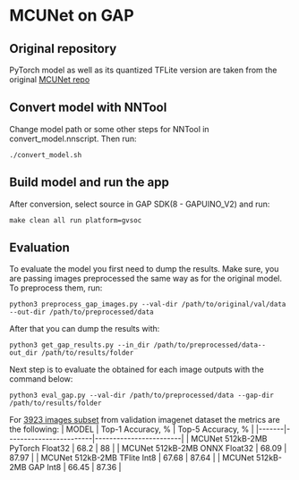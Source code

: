 # MCUNet on GAP

## Original repository

PyTorch model as well as its quantized TFLite version are taken from the original 
[MCUNet repo](https://github.com/mit-han-lab/tinyml/tree/master/mcunet)

## Convert model with NNTool
Change model path or some other steps for NNTool in convert_model.nnscript. Then run:

```
./convert_model.sh
```
## Build model and run the app

After conversion, select source in GAP SDK(8 - GAPUINO_V2) and run:

```
make clean all run platform=gvsoc
```

## Evaluation

To evaluate the model you first need to dump the results.
Make sure, you are passing images preprocessed the same way as for the original model.
To preprocess them, run:
```
python3 preprocess_gap_images.py --val-dir /path/to/original/val/data  --out-dir /path/to/preprocessed/data
```
After that you can dump the results with:
```
python3 get_gap_results.py --in_dir /path/to/preprocessed/data--out_dir /path/to/results/folder

```
Next step is to evaluate the obtained for each image outputs with the command below:
```
python3 eval_gap.py --val-dir /path/to/preprocessed/data --gap-dir  /path/to/results/folder

```

For [3923 images subset](https://drive.google.com/file/d/1HZ1vgkJ2KYQpRzs0Y20aG8eUYkCb7ME0/) from validation imagenet dataset the metrics are the following:
| MODEL | Top-1 Accuracy, % | Top-5 Accuracy, % |
|-------|------------------------|------------------------|
| MCUNet 512kB-2MB PyTorch Float32  |  68.2 |  88 |
| MCUNet 512kB-2MB ONNX Float32  |  68.09 |  87.97 |
| MCUNet 512kB-2MB TFlite Int8  |  67.68 |  87.64  |
| MCUNet 512kB-2MB GAP Int8  |  66.45 |  87.36 |
